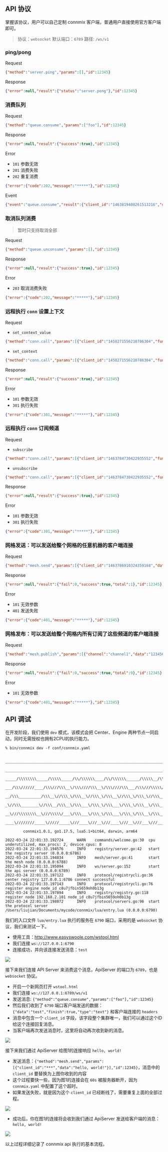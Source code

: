 ## API 协议

掌握该协议，用户可以自己定制 connmix 客户端，普通用户直接使用官方客户端即可。

> 协议：`websocket` 默认端口：`6789` 路径: `/ws/v1`

### ping/pong

Request

```json
{"method":"server.ping","params":[],"id":12345}
```

Response

```json
{"error":null,"result":{"status":"server.pong"},"id":12345}
```

### 消费队列

Request

```json
{"method":"queue.consume","params":["foo"],"id":12345}
```

Response

```json
{"error":null,"result":{"success":true},"id":12345}
```

Error

- `101` 参数无效
- `201` 消费失败
- `202` 重复消费

```json
{"error":{"code":202,"message":"*****"},"id":12345}
```

Event

```json
{"event":"queue.consume","result":{"client_id":"1463819408261513216","queue":"foo","data":{"ctx":[],"msg":"foo"}},"id":null}
```

### 取消队列消费

> 暂时只支持取消全部

Request

```json
{"method":"queue.unconsume","params":[],"id":12345}
```

Response

```json
{"error":null,"result":{"success":true},"id":12345}
```

Error

- `203` 取消消费失败

```json
{"error":{"code":202,"message":"*****"},"id":12345}
```


### 远程执行 `conn` 设置上下文

Request

- `set_context_value`

```json
{"method":"conn.call","params":[{"client_id":"1458271556210786304","func":"set_context_value","args":["user_id",10000]}],"id":12345}
```

- `set_context`

```json
{"method":"conn.call","params":[{"client_id":"1458271556210786304","func":"set_context","args":[{"user_id":10000}]}],"id":12345}
```

Response

```json
{"error":null,"result":{"success":true},"id":12345}
```

Error

- `101` 参数无效
- `301` 执行失败

```json
{"error":{"code":301,"message":"*****"},"id":12345}
```

### 远程执行 `conn` 订阅频道

Request

- `subscribe`

```json
{"method":"conn.call","params":[{"client_id":"1463784730422935552","func":"subscribe","args":["channel1","channel2"]}],"id":12345}
```

- `unsubscribe`

```json
{"method":"conn.call","params":[{"client_id":"1463784730422935552","func":"unsubscribe","args":["channel1","channel2"]}],"id":12345}
```

Response

```json
{"error":null,"result":{"success":true},"id":12345}
```

Error

- `101` 参数无效
- `301` 执行失败

```json
{"error":{"code":301,"message":"*****"},"id":12345}
```

### 网格发送：可以发送给整个网格的任意机器的客户端连接

Request

```json
{"method":"mesh.send","params":[{"client_id":"1463786910324359168","data":"123456789"}],"id":12345}
```

Response

```json
{"error":null,"result":{"fail":0,"success":true,"total":1},"id":12345}
```

Error

- `101` 无效参数
- `401` 发送失败

```json
{"error":{"code":401,"message":"*****"},"id":12345}
```

### 网格发布：可以发送给整个网格内所有订阅了这些频道的客户端连接

Request

```json
{"method":"mesh.publish","params":[{"channel":"channel1","data":"123456789"}],"id":12345}
```

Response

```json
{"error":null,"result":{"fail":0,"success":true,"total":9},"id":12345}
```

Error

- `101` 无效参数

```json
{"error":{"code":401,"message":"*****"},"id":12345}
```

## API 调试

在开发阶段，我们使用 `dev` 模式，该模式会把 Center、Engine 两种节点一同启动，同时无需授权也拥有2CPU的执行能力。

```
% bin/connmix dev -f conf/connmix.yaml 

 _________________________________________________________________________________________________         
  ______________________________________________________________________________/\\\_______________      
   _____/\\\\\\\\_____/\\\\\_____/\\/\\\\\\____/\\/\\\\\\______/\\\\\__/\\\\\___\///___/\\\____/\\\_     
    ___/\\\//////____/\\\///\\\__\/\\\////\\\__\/\\\////\\\___/\\\///\\\\\///\\\__/\\\_\///\\\/\\\/__    
     __/\\\__________/\\\__\//\\\_\/\\\__\//\\\_\/\\\__\//\\\_\/\\\_\//\\\__\/\\\_\/\\\___\///\\\/____   
      _\//\\\________\//\\\__/\\\__\/\\\___\/\\\_\/\\\___\/\\\_\/\\\__\/\\\__\/\\\_\/\\\____/\\\/\\\___  
       __\///\\\\\\\\__\///\\\\\/___\/\\\___\/\\\_\/\\\___\/\\\_\/\\\__\/\\\__\/\\\_\/\\\__/\\\/\///\\\_ 
        ____\////////_____\/////_____\///____\///__\///____\///__\///___\///___\///__\///__\///____\///__
        
        connmix1.0.1, go1.17.5, lua5.1+bit64, darwin, arm64

2022-03-24 22:01:33.192724      WARN    commands/welcome.go:30  cpu underutilized, max_procs: 2, device_cpus: 8
2022-03-24 22:01:33.194576      INFO    registry/server.go:42   start the registry server (0.0.0.0:6786)
2022-03-24 22:01:33.194834      INFO    mesh/server.go:41       start the mesh node (0.0.0.0:6788)
2022-03-24 22:01:33.195094      INFO    ws/server.go:152        start the api server (0.0.0.0:6789)
2022-03-24 22:01:33.197122      INFO    protocol/registrycli.go:36      center registry 127.0.0.1:6786 connect successful
2022-03-24 22:01:33.197143      INFO    protocol/registrycli.go:76      register engine node_id c8u7jfbin5659oh0b13g
2022-03-24 22:01:33.197894      INFO    registry/registry.go:118        register node 192.168.2.101 node_id c8u7jfbin5659oh0b13g
2022-03-24 22:01:33.198072      INFO    protocol/servers.go:96  start the protocol server /Users/liujian/Documents/mycode/connmix/lua/entry.lua (0.0.0.0:6790)
```

我们的入口文件 `lua/entry.lua` 执行的服务在 `6790` 端口，采用的是 `websocket` 协议，我们来测试一下。

- 使用工具：http://www.easyswoole.com/wstool.html
- 我们连接 `ws://127.0.0.1:6790`
- 连接成功，并向该连接发送消息：`test`

![](images/图1.png)

接下来我们连接 API Server 来消费这个消息，ApiServer 的端口为 `6789`，也是 `websocket` 协议。

- 开启一个新网页打开 `wstool.html`
- 我们连接 `ws://127.0.0.1:6789/ws/v1`
- 发送消息: `{"method":"queue.consume","params":["foo"],"id":12345}`
- 然后我们收到了 `6790` 端口客户端发送的数据：`{"data":"test","finish":true,"type":"text"}` 和客户端连接的 `headers`
- 消息中包含一个 `client_id` 字段，该字段整个集群唯一，我们可以通过这个ID给这个连接回复消息。
- 当客户端再次发送消息时，这里将自动再次收到新的消息。

![](images/图2.png)

接下来我们通过 ApiServer 给图1的连接响应 `hello, world!`

- 发送消息：`{"method":"mesh.send","params":[{"client_id":"***","data":"hello, world!"}],"id":12345}`，消息中的 `client_id` 要替换为上图你收到的内容
- 这个过程要快一些，因为图1的连接会在 `60s` 被服务器断开，因为 `connmix.yaml` 中配置了这个超时。
- 如果发送失败，就是因为这个 `client_id` 已经断线了，需要重复上面的全部过程。

![](images/图3.png)

- 成功后，你在图1的连接将会收到我们通过 ApiServer 发送给客户端的消息：`hello, world!`

![](images/图4.png)

以上过程详细记录了 connmix api 执行的基本流程。
